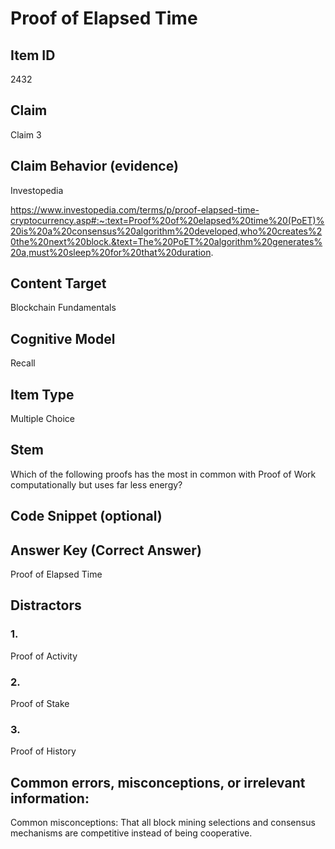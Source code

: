 # Proof of Elapsed Time

## Item ID
2432

## Claim
Claim 3

## Claim Behavior (evidence)
Investopedia

https://www.investopedia.com/terms/p/proof-elapsed-time-cryptocurrency.asp#:~:text=Proof%20of%20elapsed%20time%20(PoET)%20is%20a%20consensus%20algorithm%20developed,who%20creates%20the%20next%20block.&text=The%20PoET%20algorithm%20generates%20a,must%20sleep%20for%20that%20duration.

## Content Target
Blockchain Fundamentals

## Cognitive Model
Recall

## Item Type
Multiple Choice

## Stem
Which of the following proofs has the most in common with Proof of Work computationally but uses far less energy?

## Code Snippet (optional)

## Answer Key (Correct Answer)
Proof of Elapsed Time

## Distractors
### 1.
Proof of Activity

### 2.
Proof of Stake

### 3.
Proof of History

## Common errors, misconceptions, or irrelevant information: 
Common misconceptions: That all block mining selections and consensus mechanisms are competitive instead of being cooperative.
